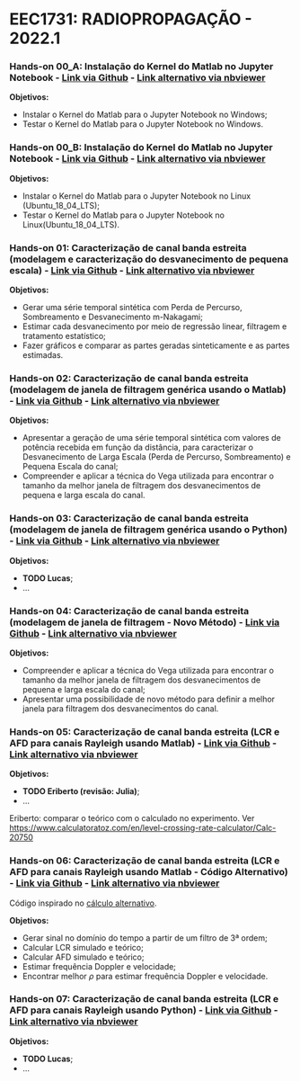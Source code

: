 # EEC1731: RADIOPROPAGAÇÃO - 2022.1

### Hands-on 00_A: Instalação do Kernel do Matlab no Jupyter Notebook - [Link via Github](https://github.com/vicentesousa/EEC1731/blob/main/codes_2022/kernel_matlab/Kernel_matlab_jn.ipynb)  - [Link alternativo via nbviewer](https://nbviewer.jupyter.org/github/vicentesousa/EEC1731/blob/main/codes_2022/kernel_matlab/Kernel_matlab_jn.ipynb)

**Objetivos:**
- Instalar o Kernel do Matlab para o Jupyter Notebook no Windows;
- Testar o Kernel do Matlab para o Jupyter Notebook no Windows.

### Hands-on 00_B: Instalação do Kernel do Matlab no Jupyter Notebook - [Link via Github](https://github.com/vicentesousa/EEC1731/blob/main/codes_2022/kernel_Matlab_Ubuntu1804/Integration_matlab_Ubuntu_1804.ipynb) - [Link alternativo via nbviewer](https://nbviewer.jupyter.org/github/vicentesousa/EEC1731/blob/main/codes_2022/kernel_Matlab_Ubuntu1804/Integration_matlab_Ubuntu_1804.ipynb)


**Objetivos:**
- Instalar o Kernel do Matlab para o Jupyter Notebook no Linux (Ubuntu_18_04_LTS);
- Testar o Kernel do Matlab para o Jupyter Notebook no Linux(Ubuntu_18_04_LTS).

### Hands-on 01: Caracterização de canal banda estreita (modelagem e caracterização do desvanecimento de pequena escala) - [Link via Github](https://github.com/vicentesousa/EEC1731/blob/main/h01_parte_03.ipynb)  - [Link alternativo via nbviewer](https://nbviewer.jupyter.org/github/vicentesousa/EEC1731/blob/main/h01_parte_03.ipynb)

**Objetivos:**
- Gerar uma série temporal sintética com Perda de Percurso, Sombreamento e Desvanecimento m-Nakagami;
- Estimar cada desvanecimento por meio de regressão linear, filtragem e tratamento estatístico;
- Fazer gráficos e comparar as partes geradas sinteticamente e as partes estimadas.

### Hands-on 02: Caracterização de canal banda estreita (modelagem de janela de filtragem genérica usando o Matlab) - [Link via Github](https://github.com/vicentesousa/EEC1731/blob/main/codes_2022/vega_matlab/find_window_vega.ipynb)  - [Link alternativo via nbviewer](https://nbviewer.jupyter.org/github/vicentesousa/EEC1731/blob/main/codes_2022/vega_matlab/find_window_vega.ipynb)

**Objetivos:**
- Apresentar a geração de uma série temporal sintética com valores de potência recebida em função da distância, para caracterizar o Desvanecimento de Larga Escala (Perda de Percurso, Sombreamento) e Pequena Escala do canal;
- Compreender e aplicar a técnica do Vega utilizada para encontrar o tamanho da melhor janela de filtragem dos desvanecimentos de pequena e larga escala do canal.

### Hands-on 03: Caracterização de canal banda estreita (modelagem de janela de filtragem genérica usando o Python) - [Link via Github](https://github.com/vicentesousa/EEC1731/blob/main/h01_parte_03.ipynb)  - [Link alternativo via nbviewer](https://nbviewer.jupyter.org/github/vicentesousa/EEC1731/blob/main/h01_parte_03.ipynb)

**Objetivos:**
- **TODO Lucas**;
- ...


### Hands-on 04: Caracterização de canal banda estreita (modelagem de janela de filtragem - Novo Método) - [Link via Github](https://github.com/vicentesousa/EEC1731/blob/main/codes_2022/novo_metodo/find_window_vega_novo.ipynb)  - [Link alternativo via nbviewer](https://nbviewer.jupyter.org/github/vicentesousa/EEC1731/blob/main/codes_2022/novo_metodo/find_window_vega_novo.ipynb)

**Objetivos:**
- Compreender e aplicar a técnica do Vega utilizada para encontrar o tamanho da melhor janela de filtragem dos desvanecimentos de pequena e larga escala do canal;
- Apresentar uma possibilidade de novo método para definir a melhor janela para filtragem dos desvanecimentos do canal.

### Hands-on 05: Caracterização de canal banda estreita (LCR e AFD para canais Rayleigh usando Matlab) - [Link via Github](https://github.com/vicentesousa/EEC1731/blob/main/h01_parte_03.ipynb)  - [Link alternativo via nbviewer](https://nbviewer.jupyter.org/github/vicentesousa/EEC1731/blob/main/h01_parte_03.ipynb)

**Objetivos:**
- **TODO Eriberto (revisão: Julia)**;
- ...

Eriberto: comparar o teórico com o calculado no experimento. Ver https://www.calculatoratoz.com/en/level-crossing-rate-calculator/Calc-20750

### Hands-on 06: Caracterização de canal banda estreita (LCR e AFD para canais Rayleigh usando Matlab - Código Alternativo) - [Link via Github](https://github.com/vicentesousa/EEC1731/blob/main/codes_2022/LCR_AFD_alternativo/mainLCRandAFD.ipynb)  - [Link alternativo via nbviewer](https://nbviewer.org/github/vicentesousa/EEC1731/blob/main/codes_2022/LCR_AFD_alternativo/mainLCRandAFD.ipynb)

Código inspirado no [cálculo alternativo](https://www.mathworks.com/matlabcentral/fileexchange/54750-level-crossing-rate-lcr-and-average-fade-duration-afd).

**Objetivos:**
- Gerar sinal no domínio do tempo a partir de um filtro de 3ª ordem;
- Calcular LCR simulado e teórico;
- Calcular AFD simulado e teórico;
- Estimar frequência Doppler e velocidade;
- Encontrar melhor $\rho$ para estimar frequência Doppler e velocidade.


### Hands-on 07: Caracterização de canal banda estreita (LCR e AFD para canais Rayleigh usando Python) - [Link via Github](https://github.com/vicentesousa/EEC1731/blob/main/h01_parte_03.ipynb)  - [Link alternativo via nbviewer](https://nbviewer.jupyter.org/github/vicentesousa/EEC1731/blob/main/h01_parte_03.ipynb)

**Objetivos:**
- **TODO Lucas**;
- ...
